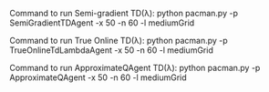 Command to run Semi-gradient TD(λ):
python pacman.py -p SemiGradientTDAgent -x 50 -n 60 -l mediumGrid

Command to run True Online TD(λ):
python pacman.py -p TrueOnlineTdLambdaAgent -x 50 -n 60 -l mediumGrid

Command to run ApproximateQAgent TD(λ):
python pacman.py -p ApproximateQAgent -x 50 -n 60 -l mediumGrid
